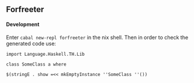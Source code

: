 ## Forfreeter

#### Development
Enter `cabal new-repl forfreeter` in the nix shell. Then in order to check the generated code use:
```
import Language.Haskell.TH.Lib

class SomeClass a where

$(stringE . show =<< mkEmptyInstance ''SomeClass ''())
```
